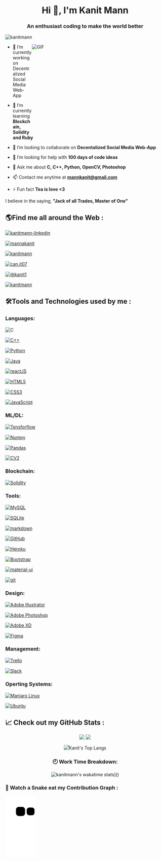 
<h1 align="center">Hi 👋, I'm Kanit Mann</h1>
<h3 align="center">An enthusiast coding to make the world better</h3>

<p align="left"> <img src="https://komarev.com/ghpvc/?username=kanitmann" alt="kanitmann" /> </p>
<img align="right" alt="GIF" src="https://i.pinimg.com/originals/e4/26/70/e426702edf874b181aced1e2fa5c6cde.gif" width = "420" height = "280">

- 🔭 I’m currently working on Decentralized Social Media Web-App

- 🌱 I’m currently learning **Blockchain, Solidity and Ruby**

- 👯 I’m looking to collaborate on **Decentalized Social Media Web-App**

- 🤔 I’m looking for help with **100 days of code ideas**

- 💬 Ask me about **C, C++, Python, OpenCV, Photoshop**

- 📫 Contact me anytime at **mannkanit@gmail.com**

- ⚡ Fun fact **Tea is love <3**


I believe in the saying, **"Jack of all Trades, Master of One"** <br/>


  
  

## 🌎Find me all around the Web :

  

<p  align="left">

<a  href="https://linkedin.com/in/kanitmann"  target="blank"><img  align="center"  src="https://img.shields.io/badge/LinkedIn-0077B5?style=for-the-badge&logo=linkedin&logoColor=white"  alt="kanitmann-linkedin" /></a>

<a  href="https://twitter.com/mannkanit"  target="blank"><img  align="center"  src="https://img.shields.io/badge/Twitter-1DA1F2?style=for-the-badge&logo=twitter&logoColor=white"  alt="mannakanit" /></a>

<a  href="https://www.facebook.com/kanit.mann.5/"  target="blank"><img  align="center"  src="https://img.shields.io/badge/Facebook-1877F2?style=for-the-badge&logo=facebook&logoColor=white"  alt="kanitmann" /></a>

<a  href="https://instagram.com/can.it07"  target="blank"><img  align="center"  src="https://img.shields.io/badge/Instagram-E4405F?style=for-the-badge&logo=instagram&logoColor=white"  alt="can.it07"/></a>

<a  href="https://www.hackerearth.com/@kanit1"  target="blank"><img  align="center"  src="https://img.shields.io/badge/HackerEarth-%232C3454.svg?style=for-the-badge&logo=HackerEarth&logoColor=Blue"  alt="@kanit1"/></a>

<a  href="https://www.hackerrank.com/kanitmann"  target="blank"><img  align="center"  src="https://img.shields.io/badge/-Hackerrank-2EC866?style=for-the-badge&logo=HackerRank&logoColor=white"  alt="kanitmann" /></a>

</p>

  
  

## 🛠Tools and Technologies used by me :

### Languages:

<p  align="left >

<a  href="https://www.c.com/"  target="blank"><img  align="center"  src="https://img.shields.io/badge/C-E34C0?style=for-the-badge&logo=c&logoColor=white"  alt="C" /></a>

<a  href="https://www.cplusplus.com/"  target="blank"><img  align="center"  src="https://img.shields.io/badge/c++-%2300599C.svg?style=for-the-badge&logo=c%2B%2B&logoColor=white"  alt="C++" /></a>

<a  href="https://www.python.org/"  target="blank"><img  align="center"  src="https://img.shields.io/badge/Python-FFD43B?style=for-the-badge&logo=python&logoColor=darkgreen"  alt="Python" /></a>

<a  href="https://www.java.com/"  target="blank"><img  align="center"  src="https://img.shields.io/badge/Java-B07219?style=for-the-badge&logo=java&logoColor=white"  alt="Java" /></a>

<a href="https://reactjs.org/"  target="blank"><img  align="center"  src="https://img.shields.io/badge/React-20232A?style=for-the-badge&logo=react&logoColor=61DAFB"  alt="reactJS" /></a>

<a  href="https://html.com"  target="blank"><img  align="center"  src="https://img.shields.io/badge/HTML5-E34F26?style=for-the-badge&logo=html5&logoColor=white"  alt="HTML5" /></a>

<a  href="https://www.css.com/"  target="blank"><img  align="center"  src="https://img.shields.io/badge/CSS3-F34B7D?style=for-the-badge&logo=css3&logoColor=white"  alt="CSS3" /></a>

<a  href="https://www.javascript.com/"  target="blank"><img  align="center"  src="https://img.shields.io/badge/JavaScript-323330?style=for-the-badge&logo=javascript&logoColor=F7DF1E"  alt="JavaScript" /></a>

</p>

### ML/DL:

<a  href="https://www.tensorflow.org/"  target="blank"><img  align="center"  src="https://img.shields.io/badge/TensorFlow-%23FF6F00.svg?style=for-the-badge&logo=TensorFlow&logoColor=white"  alt="Tensforflow" /></a>

<a  href="https://numpy.org/"  target="blank"><img  align="center"  src="https://img.shields.io/badge/numpy-%23013243.svg?style=for-the-badge&logo=numpy&logoColor=white"  alt="Numpy" /></a>

<a  href="https://pandas.pydata.org/"  target="blank"><img  align="center"  src="https://img.shields.io/badge/pandas-%23150458.svg?style=for-the-badge&logo=pandas&logoColor=white"  alt="Pandas" /></a>

<a  href="https://opencv.org/"  target="blank"><img  align="center"  src="https://img.shields.io/badge/opencv-%23white.svg?style=for-the-badge&logo=opencv&logoColor=white"  alt="CV2" /></a>


### Blockchain:

<a  href="https://soliditylang.org/"  target="blank"><img  align="center"  src="https://img.shields.io/badge/Solidity-e6e6e6?style=for-the-badge&logo=solidity&logoColor=black"  alt="Solidity" /></a>

### Tools: 

<a  href="https://www.mysql.com/"  target="blank"><img  align="center"  src="https://img.shields.io/badge/MySQL-E34C0?style=for-the-badge&logo=mysql&logoColor=white"  alt="MySQL" /></a>

<a  href="https://www.sqlite.org/index.html"  target="blank"><img  align="center"  src="https://img.shields.io/badge/SQLite-07405E?style=for-the-badge&logo=sqlite&logoColor=whitee"  alt="SQLite" /></a>

<a  href=""  target="blank"><img  align="center"  src="https://img.shields.io/badge/Markdown-000000?style=for-the-badge&logo=markdown&logoColor=white"  alt="markdown" /></a>

<a  href="https://www.github.com/"  target="blank"><img  align="center"  src="https://img.shields.io/badge/GitHub-F29F35?style=for-the-badge&logo=github&logoColor=white"  alt="GitHub" /></a>

<a  href="https://www.heroku.com/"  target="blank"><img  align="center"  src="https://img.shields.io/badge/Heroku-430098?style=for-the-badge&logo=heroku&logoColor=white"  alt="Heroku" /></a>


<a  href="https://www.bootstrapcdn.com/"  target="blank"><img  align="center"  src="https://img.shields.io/badge/Bootstrap-563D7C?style=for-the-badge&logo=bootstrap&logoColor=white"  alt="Bootstrap" /></a>

<a  href="https://material-ui.com"  target="blank"><img  align="center"  src="https://img.shields.io/badge/Material--UI-0081CB?style=for-the-badge&logo=material-ui&logoColor=white"  alt="material-ui" /></a>

<a  href="https://git-scm.com"  target="blank"><img  align="center"  src="https://img.shields.io/badge/Git-F05032?style=for-the-badge&logo=git&logoColor=white"  alt="git" /></a>


### Design:

<a  href="https://www.adobe.com/in/products/illustrator.html"  target="blank"><img  align="center"  src="https://img.shields.io/badge/adobeillustrator-%23FF9A00.svg?style=for-the-badge&logo=adobeillustrator&logoColor=white"  alt="Adobe Illustrator" /></a>

<a  href="https://www.adobe.com/products/photoshop.html"  target="blank"><img  align="center"  src="https://img.shields.io/badge/adobephotoshop-%2331A8FF.svg?style=for-the-badge&logo=adobephotoshop&logoColor=white"  alt="Adobe Photoshop" /></a>

<a  href="https://www.adobe.com/products/xd.html"  target="blank"><img  align="center"  src="https://img.shields.io/badge/Adobe%20XD-470137?style=for-the-badge&logo=Adobe%20XD&logoColor=#FF61F6"  alt="Adobe XD" /></a>

<a  href="https://www.figma.com/"  target="blank"><img  align="center"  src="https://img.shields.io/badge/figma-%23F24E1E.svg?style=for-the-badge&logo=figma&logoColor=white"  alt="Figma" /></a>


### Management: 

<a  href="https://trello.com/en"  target="blank"><img  align="center"  src=" https://img.shields.io/badge/Trello-%23026AA7.svg?style=for-the-badge&logo=Trello&logoColor=white"  alt="Trello" /></a>

<a  href="https://slack.com/"  target="blank"><img  align="center"  src=" https://img.shields.io/badge/Slack-4A154B?style=for-the-badge&logo=slack&logoColor=white" alt="Slack"/></a>

### Operting Systems:

<a  href="https://manjaro.org/"  target="blank"><img  align="center"  src="https://img.shields.io/badge/Manjaro-35BF5C?style=for-the-badge&logo=Manjaro&logoColor=white"  alt="Manjaro Linux" /></a>

<a  href="https://ubuntu.com/"  target="blank"><img  align="center"  src="https://img.shields.io/badge/Ubuntu-E95420?style=for-the-badge&logo=ubuntu&logoColor=white"  alt="Ubuntu" /></a>


  

## 📈 Check out my GitHub Stats :

<p  align="center">

<img  width="48%"  src="https://github-readme-stats.vercel.app/api?username=kanitmann&show_icons=true&theme=tokyonight" />

<img  width="48%"  src="https://github-readme-streak-stats.herokuapp.com/?user=kanitmann&theme=tokyonight" />

</p>

  <div align = "center" width = "50">
  



![̽̀Kanit's Top Langs](https://github-readme-stats.vercel.app/api/top-langs/?layout=compact&username=kanitmann&theme=tokyonight)<br>
  
### 🕙 Work Time Breakdown:
![kanitmann's wakatime stats](https://github-readme-stats.vercel.app/api/wakatime?username=kanitmann&layout=compact&theme=tokyonight)]()
<br/>
</div>
  

### 🐍 Watch a Snake eat my Contribution Graph :

  


  

<!-- platane/snk works, it just puts it on a new branch -->

  

![kanitmann's snake gif](https://github.com/kanitmann/kanitmann/blob/output/github-contribution-grid-snake.svg)
